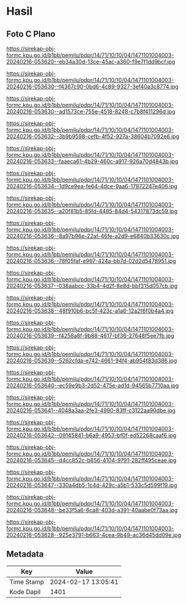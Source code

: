 # Hasil

## Foto C Plano

https://sirekap-obj-formc.kpu.go.id/b1bb/pemilu/pdpr/14/71/10/10/04/1471101004003-20240216-053620--eb34a30d-13ce-45ac-a360-f9e7f1dd9bcf.jpg

https://sirekap-obj-formc.kpu.go.id/b1bb/pemilu/pdpr/14/71/10/10/04/1471101004003-20240216-053630--f4367c90-0bd6-4c89-9327-3ef40a3c8774.jpg

https://sirekap-obj-formc.kpu.go.id/b1bb/pemilu/pdpr/14/71/10/10/04/1471101004003-20240216-053630--ad1573ce-755e-4518-8248-c7b8f411296d.jpg

https://sirekap-obj-formc.kpu.go.id/b1bb/pemilu/pdpr/14/71/10/10/04/1471101004003-20240216-053632--3b9b9598-cefb-4f52-927a-38604b7092e6.jpg

https://sirekap-obj-formc.kpu.go.id/b1bb/pemilu/pdpr/14/71/10/10/04/1471101004003-20240216-053633--faaeca61-4b29-460c-a917-926a70d4843b.jpg

https://sirekap-obj-formc.kpu.go.id/b1bb/pemilu/pdpr/14/71/10/10/04/1471101004003-20240216-053634--1d9ce9ea-fe64-4dce-9aa6-17872247e406.jpg

https://sirekap-obj-formc.kpu.go.id/b1bb/pemilu/pdpr/14/71/10/10/04/1471101004003-20240216-053635--a20f81b5-85fd-4485-84d4-54317873dc59.jpg

https://sirekap-obj-formc.kpu.go.id/b1bb/pemilu/pdpr/14/71/10/10/04/1471101004003-20240216-053636--8a97b96e-22af-46fe-a2d9-e6840b33630c.jpg

https://sirekap-obj-formc.kpu.go.id/b1bb/pemilu/pdpr/14/71/10/10/04/1471101004003-20240216-053636--78f05faf-e997-424a-bb7d-02d2d5478951.jpg

https://sirekap-obj-formc.kpu.go.id/b1bb/pemilu/pdpr/14/71/10/10/04/1471101004003-20240216-053637--038aabcc-33b4-4d2f-8e8d-bbf315d057cb.jpg

https://sirekap-obj-formc.kpu.go.id/b1bb/pemilu/pdpr/14/71/10/10/04/1471101004003-20240216-053638--48f910b6-bc5f-423c-a1a6-12a2f6f0b4a4.jpg

https://sirekap-obj-formc.kpu.go.id/b1bb/pemilu/pdpr/14/71/10/10/04/1471101004003-20240216-053639--f4258a8f-9b88-4617-bf36-27648f5ee7fb.jpg

https://sirekap-obj-formc.kpu.go.id/b1bb/pemilu/pdpr/14/71/10/10/04/1471101004003-20240216-053639--5262cfda-e742-4661-94f4-ab954f83d386.jpg

https://sirekap-obj-formc.kpu.go.id/b1bb/pemilu/pdpr/14/71/10/10/04/1471101004003-20240216-053640--ec59e9b3-2d52-475e-ad1d-94565b7710aa.jpg

https://sirekap-obj-formc.kpu.go.id/b1bb/pemilu/pdpr/14/71/10/10/04/1471101004003-20240216-053641--4048a3aa-2fe3-4990-83ff-c3122aa90dbe.jpg

https://sirekap-obj-formc.kpu.go.id/b1bb/pemilu/pdpr/14/71/10/10/04/1471101004003-20240216-053642--09145841-b6a9-4953-bf0f-ed52268caaf6.jpg

https://sirekap-obj-formc.kpu.go.id/b1bb/pemilu/pdpr/14/71/10/10/04/1471101004003-20240216-053645--d4cc852c-b856-4104-9791-282ff495ceae.jpg

https://sirekap-obj-formc.kpu.go.id/b1bb/pemilu/pdpr/14/71/10/10/04/1471101004003-20240216-053647--330a4db5-1c4d-429c-a5b1-533c5d599f19.jpg

https://sirekap-obj-formc.kpu.go.id/b1bb/pemilu/pdpr/14/71/10/10/04/1471101004003-20240216-053648--be33f5a6-6ca8-403d-a391-40aabe0f73aa.jpg

https://sirekap-obj-formc.kpu.go.id/b1bb/pemilu/pdpr/14/71/10/10/04/1471101004003-20240216-053628--925e3791-b663-4cea-9b49-ac36d45dd09e.jpg


## Metadata

| Key        | Value               |
| ---------- | ------------------- |
| Time Stamp | 2024-02-17 13:05:41 |
| Kode Dapil | 1401                |



